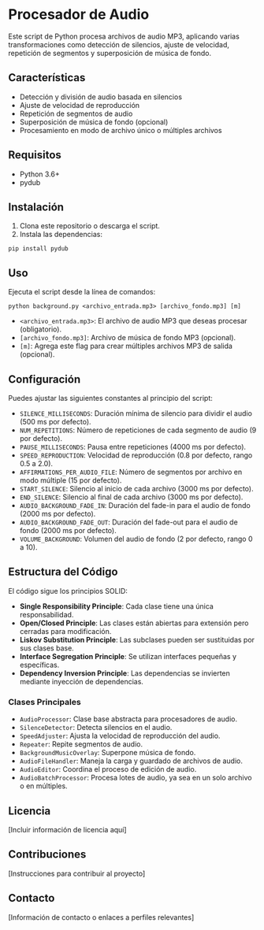 # Procesador de Audio

Este script de Python procesa archivos de audio MP3, aplicando varias transformaciones como detección de silencios, ajuste de velocidad, repetición de segmentos y superposición de música de fondo.

## Características

- Detección y división de audio basada en silencios
- Ajuste de velocidad de reproducción
- Repetición de segmentos de audio
- Superposición de música de fondo (opcional)
- Procesamiento en modo de archivo único o múltiples archivos

## Requisitos

- Python 3.6+
- pydub

## Instalación

1. Clona este repositorio o descarga el script.
2. Instala las dependencias:

```
pip install pydub
```

## Uso

Ejecuta el script desde la línea de comandos:

```
python background.py <archivo_entrada.mp3> [archivo_fondo.mp3] [m]
```

- `<archivo_entrada.mp3>`: El archivo de audio MP3 que deseas procesar (obligatorio).
- `[archivo_fondo.mp3]`: Archivo de música de fondo MP3 (opcional).
- `[m]`: Agrega este flag para crear múltiples archivos MP3 de salida (opcional).

## Configuración

Puedes ajustar las siguientes constantes al principio del script:

- `SILENCE_MILLISECONDS`: Duración mínima de silencio para dividir el audio (500 ms por defecto).
- `NUM_REPETITIONS`: Número de repeticiones de cada segmento de audio (9 por defecto).
- `PAUSE_MILLISECONDS`: Pausa entre repeticiones (4000 ms por defecto).
- `SPEED_REPRODUCTION`: Velocidad de reproducción (0.8 por defecto, rango 0.5 a 2.0).
- `AFFIRMATIONS_PER_AUDIO_FILE`: Número de segmentos por archivo en modo múltiple (15 por defecto).
- `START_SILENCE`: Silencio al inicio de cada archivo (3000 ms por defecto).
- `END_SILENCE`: Silencio al final de cada archivo (3000 ms por defecto).
- `AUDIO_BACKGROUND_FADE_IN`: Duración del fade-in para el audio de fondo (2000 ms por defecto).
- `AUDIO_BACKGROUND_FADE_OUT`: Duración del fade-out para el audio de fondo (2000 ms por defecto).
- `VOLUME_BACKGROUND`: Volumen del audio de fondo (2 por defecto, rango 0 a 10).

## Estructura del Código

El código sigue los principios SOLID:

- **Single Responsibility Principle**: Cada clase tiene una única responsabilidad.
- **Open/Closed Principle**: Las clases están abiertas para extensión pero cerradas para modificación.
- **Liskov Substitution Principle**: Las subclases pueden ser sustituidas por sus clases base.
- **Interface Segregation Principle**: Se utilizan interfaces pequeñas y específicas.
- **Dependency Inversion Principle**: Las dependencias se invierten mediante inyección de dependencias.

### Clases Principales

- `AudioProcessor`: Clase base abstracta para procesadores de audio.
- `SilenceDetector`: Detecta silencios en el audio.
- `SpeedAdjuster`: Ajusta la velocidad de reproducción del audio.
- `Repeater`: Repite segmentos de audio.
- `BackgroundMusicOverlay`: Superpone música de fondo.
- `AudioFileHandler`: Maneja la carga y guardado de archivos de audio.
- `AudioEditor`: Coordina el proceso de edición de audio.
- `AudioBatchProcessor`: Procesa lotes de audio, ya sea en un solo archivo o en múltiples.

## Licencia

[Incluir información de licencia aquí]

## Contribuciones

[Instrucciones para contribuir al proyecto]

## Contacto

[Información de contacto o enlaces a perfiles relevantes]